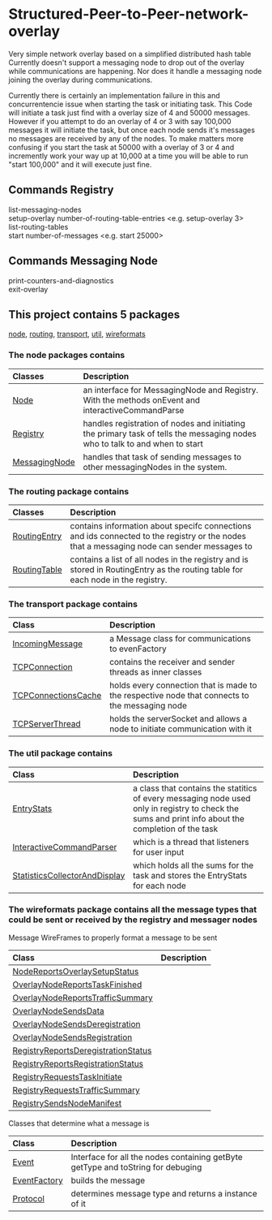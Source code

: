 # Structured-Peer-to-Peer-network-overlay
Very simple network overlay based on a simplified distributed hash table  
Currently doesn't support a messaging node to drop out of the overlay while communications are happening. Nor does it handle a messaging node joining the overlay during communications.  

Currently there is certainly an implementation failure in this and concurrentencie issue when starting the task or initiating 
task. This Code will initiate a task just find with a overlay size of 4 and 50000 messages. However if you attempt to do an overlay of 4 or 3 with say 100,000
messages it will initiate the task, but once each node sends it's messages no messages are received by any of the nodes.
To make matters more confusing if you start the task at 50000 with a overlay of 3 or 4 and incremently work your way up at 10,000 at a time you will be able
to run "start 100,000" and it will execute just fine.

## Commands Registry
list-messaging-nodes  
setup-overlay number-of-routing-table-entries <e.g. setup-overlay 3>  
list-routing-tables  
start number-of-messages <e.g. start 25000>

## Commands Messaging Node  
print-counters-and-diagnostics  
exit-overlay  

## This project contains 5 packages  

[node](https://github.com/Abellendir/Structured-Peer-to-Peer-network-overlay/blob/master/README.md#the-node-packages-contains), 
[routing](https://github.com/Abellendir/Structured-Peer-to-Peer-network-overlay/blob/master/README.md#the-routing-package-contains), 
[transport](https://github.com/Abellendir/Structured-Peer-to-Peer-network-overlay/blob/master/README.md#the-transport-package-contains), 
[util](https://github.com/Abellendir/Structured-Peer-to-Peer-network-overlay/blob/master/README.md#the-util-package-contains), 
[wireformats](https://github.com/Abellendir/Structured-Peer-to-Peer-network-overlay/blob/master/README.md#the-wireformats-package-contains-all-the-message-types-that-could-be-sent-or-received-by-the-registry-and-messager-nodes)
	
### The node packages contains
	
|Classes|Description|
|:-------|:-----------|
|[Node](https://github.com/Abellendir/Structured-Peer-to-Peer-network-overlay/blob/master/src/cs455/overlay/node/Node.java)|an interface for MessagingNode and Registry. With the methods onEvent and interactiveCommandParse|
|[Registry](https://github.com/Abellendir/Structured-Peer-to-Peer-network-overlay/blob/master/src/cs455/overlay/node/Registry.java)|handles registration of nodes and initiating the primary task of tells the messaging nodes who to talk to and when to start  |
|[MessagingNode](https://github.com/Abellendir/Structured-Peer-to-Peer-network-overlay/blob/master/src/cs455/overlay/node/MessagingNode.java)|handles that task of sending messages to other messagingNodes in the system. |
	
### The routing package contains

|Classes|Description|
|:-------|:-----------|
|[RoutingEntry](https://github.com/Abellendir/Structured-Peer-to-Peer-network-overlay/blob/master/src/cs455/overlay/routing/RoutingEntry.java)| contains information about specifc connections and ids connected to the registry or the nodes that a messaging node can sender messages to|  
|[RoutingTable](https://github.com/Abellendir/Structured-Peer-to-Peer-network-overlay/blob/master/src/cs455/overlay/routing/RoutingTable.java)| contains a list of all nodes in the registry and is stored in RoutingEntry as the routing table for each node in the registry.  |
	
### The transport package contains 

|Class|Description|
|:-------|:-----------| 
|[IncomingMessage](https://github.com/Abellendir/Structured-Peer-to-Peer-network-overlay/blob/master/src/cs455/overlay/transport/IncomingMessage.java)| a Message class for communications to evenFactory|  
|[TCPConnection](https://github.com/Abellendir/Structured-Peer-to-Peer-network-overlay/blob/master/src/cs455/overlay/transport/TCPConnection.java)| contains the receiver and sender threads as inner classes|  
|[TCPConnectionsCache](https://github.com/Abellendir/Structured-Peer-to-Peer-network-overlay/blob/master/src/cs455/overlay/transport/TCPConnectionsCache.java)| holds every connection that is made to the respective node that connects to the messaging node|  
|[TCPServerThread](https://github.com/Abellendir/Structured-Peer-to-Peer-network-overlay/blob/master/src/cs455/overlay/transport/TCPServerThread.java)| holds the serverSocket and allows a node to initiate communication with it|.  
	
### The util package contains

|Class|Description|
|:-------|:-----------| 
|[EntryStats](https://github.com/Abellendir/Structured-Peer-to-Peer-network-overlay/blob/master/src/cs455/overlay/util/EntryStats.java)| a class that contains the statitics of every messaging node used only in registry to check the sums and print info about the completion of the task|  
|[InteractiveCommandParser](https://github.com/Abellendir/Structured-Peer-to-Peer-network-overlay/blob/master/src/cs455/overlay/util/InteractiveCommandParser.java)| which is a thread that listeners for user input  |
|[StatisticsCollectorAndDisplay](https://github.com/Abellendir/Structured-Peer-to-Peer-network-overlay/blob/master/src/cs455/overlay/util/StatisticsCollectorAndDisplay.java)| which holds all the sums for the task and stores the EntryStats for each node|  

### The wireformats package contains all the message types that could be sent or received by the registry and messager nodes 

Message WireFrames to properly format a message to be sent 

|Class|Description|
|:-----|:-----------|  
|[NodeReportsOverlaySetupStatus](https://github.com/Abellendir/Structured-Peer-to-Peer-network-overlay/blob/master/src/cs455/overlay/wireformats/NodeReportsOverlaySetupStatus.java)||  
|[OverlayNodeReportsTaskFinished](https://github.com/Abellendir/Structured-Peer-to-Peer-network-overlay/blob/master/src/cs455/overlay/wireformats/OverlayNodeReportsTaskFinished.java)|| 
|[OverlayNodeReportsTrafficSummary](https://github.com/Abellendir/Structured-Peer-to-Peer-network-overlay/blob/master/src/cs455/overlay/wireformats/OverlayNodeReportsTrafficSummary.java)||  
|[OverlayNodeSendsData](https://github.com/Abellendir/Structured-Peer-to-Peer-network-overlay/blob/master/src/cs455/overlay/wireformats/OverlayNodeSendsData.java)||
|[OverlayNodeSendsDeregistration](https://github.com/Abellendir/Structured-Peer-to-Peer-network-overlay/blob/master/src/cs455/overlay/wireformats/OverlayNodeSendsDeregistration.java)||  
|[OverlayNodeSendsRegistration](https://github.com/Abellendir/Structured-Peer-to-Peer-network-overlay/blob/master/src/cs455/overlay/wireformats/OverlayNodeSendsRegistration.java)|| 
|[RegistryReportsDeregistrationStatus](https://github.com/Abellendir/Structured-Peer-to-Peer-network-overlay/blob/master/src/cs455/overlay/wireformats/RegistryReportsDeregistrationStatus.java)||  
|[RegistryReportsRegistrationStatus](https://github.com/Abellendir/Structured-Peer-to-Peer-network-overlay/blob/master/src/cs455/overlay/wireformats/RegistryReportsRegistrationStatus.java)||
|[RegistryRequestsTaskInitiate](https://github.com/Abellendir/Structured-Peer-to-Peer-network-overlay/blob/master/src/cs455/overlay/wireformats/RegistryRequestsTaskInitiate.java)||  
|[RegistryRequestsTrafficSummary](https://github.com/Abellendir/Structured-Peer-to-Peer-network-overlay/blob/master/src/cs455/overlay/wireformats/RegistryRequestsTrafficSummary.java)||  
|[RegistrySendsNodeManifest](https://github.com/Abellendir/Structured-Peer-to-Peer-network-overlay/blob/master/src/cs455/overlay/wireformats/RegistrySendsNodeManifest.java)||  	 

Classes that determine what a message is  

|Class|Description|
|:-----|:-----------| 
|[Event](https://github.com/Abellendir/Structured-Peer-to-Peer-network-overlay/blob/master/src/cs455/overlay/wireformats/Event.java)| Interface for all the nodes containing getByte getType and toString for debuging|  
|[EventFactory](https://github.com/Abellendir/Structured-Peer-to-Peer-network-overlay/blob/master/src/cs455/overlay/wireformats/EventFactory.java)| builds the message |
|[Protocol](https://github.com/Abellendir/Structured-Peer-to-Peer-network-overlay/blob/master/src/cs455/overlay/wireformats/Protocol.java)| determines message type and returns a instance of it|
	
